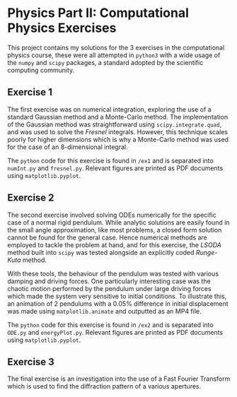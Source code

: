 # Physics Part II: Computational Physics Exercises

This project contains my solutions for the 3 exercises in the computational physics course, these were all attempted in ```python3``` with a wide usage of the ```numpy``` and ```scipy``` packages, a standard  adopted by the scientific computing community.

## Exercise 1

The first exercise was on numerical integration, exploring the use of a standard Gaussian method and a Monte-Carlo method. The implementation of the Gaussian method was straightforward using ```scipy.integrate.quad```, and was used to solve the *Fresnel* integrals. However, this technique scales poorly for higher dimensions which is why a Monte-Carlo method was used for the case of an 8-dimensional integral.

The ```python``` code for this exercise is found in `/ex1` and is separated into ```numInt.py``` and ```fresnel.py```. Relevant figures are printed as PDF documents using ```matplotlib.pyplot```.

## Exercise 2

The second exercise involved solving ODEs numerically for the specific case of a normal rigid pendulum. While analytic solutions are easily found in the small angle approximation, like most problems, a closed form solution cannot be found for the general case. Hence numerical methods are employed to tackle the problem at hand, and for this exercise, the *LSODA* method built into ```scipy``` was tested alongside an explicitly coded *Runge-Kuta* method.

With these tools, the behaviour of the pendulum was tested with various damping and driving forces. One particularly interesting case was the chaotic motion performed by the pendulum under large driving forces which made the system very sensitive to initial conditions. To illustrate this, an animation of 2 pendulums with a 0.05% difference in initial displacement was made using ```matplotlib.animate``` and outputted as an MP4 file.

The ```python``` code for this exercise is found in `/ex2` and is separated into ```ODE.py``` and ```energyPlot.py```. Relevant figures are printed as PDF documents using ```matplotlib.pyplot```.

## Exercise 3

The final exercise is an investigation into the use of a Fast Fourier Transform which is used to find the diffraction pattern of a various apertures. 
